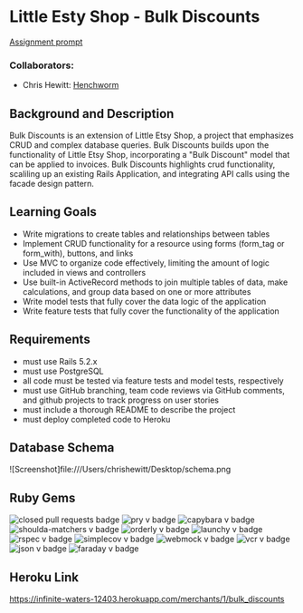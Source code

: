# Little Esty Shop - Bulk Discounts
[Assignment prompt](https://backend.turing.edu/module2/projects/bulk_discounts)
### Collaborators:
* Chris Hewitt: [Henchworm](https://github.com/Henchworm)


## Background and Description

Bulk Discounts is an extension of Little Etsy Shop, a project that emphasizes CRUD and complex database queries. 
Bulk Discounts builds upon the functionality of Little Etsy Shop, incorporating a "Bulk Discount" model that can be applied to invoices. 
Bulk Discounts highlights crud functionality, scaliling up an existing Rails Application, and integrating API calls using the facade design pattern. 


## Learning Goals
- Write migrations to create tables and relationships between tables
- Implement CRUD functionality for a resource using forms (form_tag or form_with), buttons, and links
- Use MVC to organize code effectively, limiting the amount of logic included in views and controllers
- Use built-in ActiveRecord methods to join multiple tables of data, make calculations, and group data based on one or more attributes
- Write model tests that fully cover the data logic of the application
- Write feature tests that fully cover the functionality of the application

## Requirements
- must use Rails 5.2.x
- must use PostgreSQL
- all code must be tested via feature tests and model tests, respectively
- must use GitHub branching, team code reviews via GitHub comments, and github projects to track progress on user stories
- must include a thorough README to describe the project
- must deploy completed code to Heroku

## Database Schema

![Screenshot]file:///Users/chrishewitt/Desktop/schema.png

## Ruby Gems

![closed pull requests badge](https://img.shields.io/github/issues-pr-closed/croixk/little-esty-shop?color=blue)
![pry v badge](https://img.shields.io/gem/v/pry?color=blue&label=pry)
![capybara v badge](https://img.shields.io/gem/v/capybara?color=cyan&label=capybara)
![shoulda-matchers v badge](https://img.shields.io/gem/v/shoulda-matchers?label=shoulda-matchers)
![orderly v badge](https://img.shields.io/gem/v/orderly?label=orderly)
![launchy v badge](https://img.shields.io/gem/v/launchy?color=red&label=launchy)
![rspec v badge](https://img.shields.io/gem/v/rspec?color=orange&label=rspec)
![simplecov v badge](https://img.shields.io/gem/v/simplecov?color=green&label=simplecov)
![webmock v badge](https://img.shields.io/badge/webmock-v3.14.0-brightgreen)
![vcr v badge](https://img.shields.io/badge/vcr-v3.3.0-red)
![json v badge](https://img.shields.io/badge/json-v2.6.1-blue)
![faraday v badge](https://img.shields.io/badge/faraday-v2.1.0-yellow)

## Heroku Link 

https://infinite-waters-12403.herokuapp.com/merchants/1/bulk_discounts





